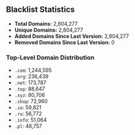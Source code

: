 ## Blacklist Statistics

- **Total Domains:** 2,804,277
- **Unique Domains:** 2,804,277
- **Added Domains Since Last Version:** 2,804,277
- **Removed Domains Since Last Version:** 0

### Top-Level Domain Distribution

-  `.com`: 1,244,595
-  `.org`: 236,439
-  `.net`: 173,787
-  `.top`: 88,647
-  `.xyz`: 80,706
-  `.shop`: 72,960
-  `.io`: 59,821
-  `.ru`: 56,772
-  `.info`: 51,064
-  `.pl`: 48,757
